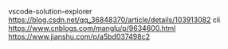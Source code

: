 vscode-solution-explorer https://blog.csdn.net/qq_36848370/article/details/103913082
cli https://www.cnblogs.com/manglu/p/9634600.html
https://www.jianshu.com/p/a5bd037498c2